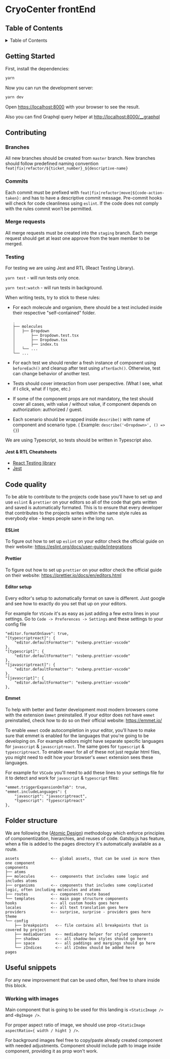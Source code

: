 # CryoCenter frontEnd

## Table of Contents

<details>
  <summary>Table of Contents</summary>
  <ol>
    <li>
      <a href="#table-of-contents">Table of Contents</a>
    </li>
    <li>
      <a href="#getting-started">Getting Started</a>
    </li>
    <li><a href="#contributing">Contributing</a>
<ul>
        <li><a href="#branches">Branches</a></li>
        <li><a href="#commits">Commits</a></li>
        <li><a href="#merge-requests">Merge requests</a></li>
        <li><a href="#testing">Testing</a>
</ul>
</li>
<li><a href="#jest--rtl-cheatsheets">Jest & RTL Cheatsheets</a>
      </li>
    <li><a href="#code-quality">Code quality</a>
<ul>
        <li><a href="#eslint">ESLint</a></li>
        <li><a href="#Prettier">prettier</a></li>
        <li><a href="#Editor setup">editor-setup</a></li>
        <li><a href="#emmet">Emmet</a>
</ul>
</li>
    <li><a href="#deployment">Deployment</a></li>
    <li><a href="#folder-structure">Folder structure</a></li>
    <li><a href="#useful-snippets">Useful snippets</a></li>
  </ol>
</details>

## Getting Started

First, install the dependencies:

```bash
yarn
```

Now you can run the development server:

```bash
yarn dev
```

Open [https://localhost:8000](https://localhost:8000) with your browser to see the result.

Also you can find Graphql query helper at [http://localhost:8000/\_\_graphql](http://localhost:8000/__graphql)

## Contributing

### Branches

All new branches should be created from `master` branch. New branches should follow predefined naming convention
`feat|fix|refactor/${ticket_number}_${descriptive-name}`

### Commits

Each commit must be prefixed with `feat|fix|refactor|move|${code-action-taken}:` and has to have a descriptive commit
message. Pre-commit hooks will check for code cleanliness using `eslint`. If the code does not comply with the rules
commit won’t be permitted.

### Merge requests

All merge requests must be created into the `staging` branch. Each merge request should get at least one approve from
the team member to be merged.

### Testing

For testing we are using Jest and RTL (React Testing Library).

`yarn test` - will run tests only once.

`yarn test:watch` - will run tests in background.

When writing tests, try to stick to these rules:

- For each molecule and organism, there should be a test included inside their respective "self-contained" folder.

  ```
  .
  ├── molecules
  │   ├── Dropdown
  │       ├── Dropdown.test.tsx
  │       ├── Dropdown.tsx
  │       ├── index.ts
  │   └── ...
  └── ...
  ```

- For each test we should render a fresh instance of component using `beforeEach()` and cleanup after test
  using `afterEach()`. Otherwise, test can change behavior of another test.
- Tests should cover interaction from user perspective. (What I see, what if I click, what if I type, etc.)
- If some of the component props are not mandatory, the test should cover all cases, with value / without value, if
  component depends on authorization: authorized / guest.
- Each scenario should be wrapped inside `describe()` with name of component and scenario type. (
  Example: `describe('<Dropdown>', () => {}`)

We are using Typescript, so tests should be written in Typescript also.

#### Jest & RTL Cheatsheets

- [React Testing library](https://testing-library.com/docs/react-testing-library/cheatsheet)
- [Jest](https://devhints.io/jest)

## Code quality

To be able to contribute to the projects code base you'll have to set up and use `eslint` & `prettier` on your editors
so all of the code that gets written and saved is automatically formated. This is to ensure that every developer that
contributes to the projects writes within the same style rules as everybody else - keeps people sane in the long run.

#### ESLint

To figure out how to set up `eslint` on your editor check the official guide on their website:
https://eslint.org/docs/user-guide/integrations

#### Prettier

To figure out how to set up `prettier` on your editor check the official guide on their website:
https://prettier.io/docs/en/editors.html

#### Editor setup

Every editor's setup to automatically format on save is different. Just google and see how to exactly do you set that up
on your editors.

For example for `VSCode` it's as easy as just adding a few extra lines in your settings. Go
to `Code -> Preferences -> Settings` and these settings to your config file

```
"editor.formatOnSave": true,
"[typescriptreact]": {
    "editor.defaultFormatter": "esbenp.prettier-vscode"
},
"[typescript]": {
    "editor.defaultFormatter": "esbenp.prettier-vscode"
},
"[javascriptreact]": {
    "editor.defaultFormatter": "esbenp.prettier-vscode"
},
"[javascript]": {
    "editor.defaultFormatter": "esbenp.prettier-vscode"
},
```

#### Emmet

To help with better and faster development most modern browsers come with the extension `Emmet` preinstalled. If your
editor does not have `emmet` preinstalled, check how to do so on their official website: https://emmet.io/

To enable `emmet` code autocompletion in your editor, you'll have to make sure that emmet is enabled for the languages
that you're going to be developing on. For example editors might have separate specific languages for `javascript`
& `javascriptreact`. The same goes for `typescript` & `typescriptreact`. To enable `emmet` for all of these not just
regular html files, you might need to edit how your browser's `emmet` extension sees these languages.

For example for `VSCode` you'll need to add these lines to your settings file for it to detect and work for `javascript`
& `typescript` files:

```
"emmet.triggerExpansionOnTab": true,
"emmet.includeLanguages": {
    "javascript": "javascriptreact",
    "typescript": "typescriptreact"
},
```

## Folder structure

We are following the ([Atomic Design](https://bradfrost.com/blog/post/atomic-web-design/)) methodology which enforce
principles of componentization, hierarchies, and reuses of code. Gatsby.js has feature, when a file is added to the
pages directory it's automatically available as a route.

```
assets              <-- global assets, that can be used in more then one component
components
├── atoms
├── molecules       <-- components that includes some logic and includes atoms
├── organisms       <-- components that includes some complicated logic, often including molecules and atoms
├── routes          <-- components route based
└── templates       <-- main page structure components
hooks               <-- all custom hooks goes here
locales             <-- all text translation goes here
providers           <-- surprise, surprise - providers goes here
theme
└── config
    ├── breakpoints   <-- file contains all breakpoints that is covered by project
    ├── mediaQueries  <-- mediaQuery helper for styled components
    ├── shadows       <-- all shadow-box styles should go here
    ├── space         <-- all paddings and margings should go here
    └── zIndices      <-- all zIndex should be added here
pages
```

## Useful snippets

For any new improvement that can be used often, feel free to share inside this block.

### Working with images

Main component that is going to be used for this landing is `<StaticImage />` and `<BgImage />`.

For proper aspect ratio of image, we should use prop `<StaticImage aspectRatio={ width / hight } />`.

For background images feel free to copy/paste already created component with needed adjustments. Component should
include path to image inside component, providing it as prop won't work. 
